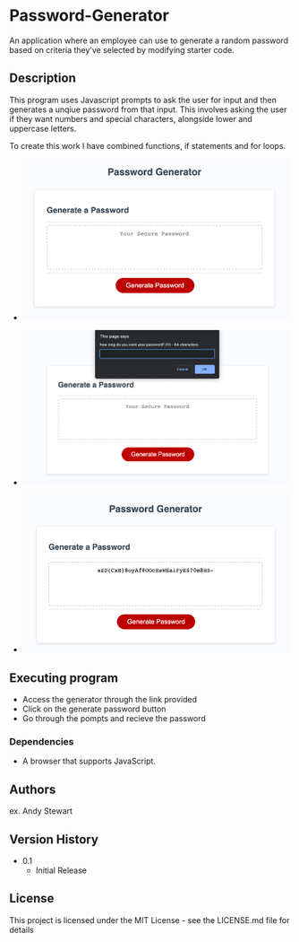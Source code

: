 # Password-Generator
An application where an employee can use to generate a random password based on criteria they’ve selected by modifying starter code.

## Description

This program uses Javascript prompts to ask the user for input and then generates a unqiue password from that input. This involves asking the user if they want numbers and special characters, alongside lower and uppercase letters.

To create this work I have combined functions, if statements and for loops. 

* ![Image of password generator before the password is generated](Screenshot%202023-01-10%20at%2021.15.59.png)

* ![Image of password generator prompting the user](Screenshot%202023-01-10%20at%2021.20.38.png)

* ![Image of generated password](Screenshot%202023-01-10%20at%2021.25.05.png)


## Executing program

* Access the generator through the link provided
* Click on the generate password button
* Go through the pompts and recieve the password

### Dependencies

* A browser that supports JavaScript.


## Authors

ex. Andy Stewart


## Version History

* 0.1
    * Initial Release

## License

This project is licensed under the MIT License - see the LICENSE.md file for details